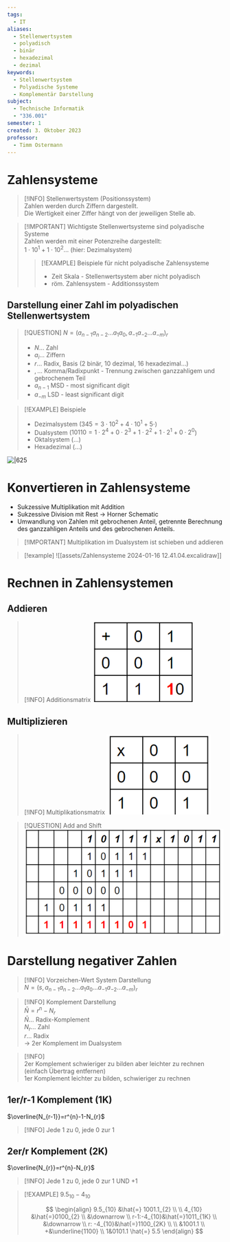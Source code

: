 ```yaml
---
tags:
  - IT
aliases:
  - Stellenwertsystem
  - polyadisch
  - binär
  - hexadezimal
  - dezimal
keywords:
  - Stellenwertsystem
  - Polyadische Systeme
  - Komplementär Darstellung
subject:
  - Technische Informatik
  - "336.001"
semester: 1
created: 3. Oktober 2023
professor:
  - Timm Ostermann
---
```

 

# Zahlensysteme

> [!INFO] Stellenwertsystem (Positionssystem)  
> Zahlen werden durch Ziffern dargestellt.  
> Die Wertigkeit einer Ziffer hängt von der jeweiligen Stelle ab.

> [!IMPORTANT] Wichtigste Stellenwertsysteme sind polyadische Systeme  
> Zahlen werden mit einer Potenzreihe dargestellt:  
> $1\cdot 10^1+1\cdot 10^2\dots$ (hier: Dezimalsystem)
>
> > [!EXAMPLE] Beispiele für nicht polyadische Zahlensysteme  
> > - Zeit Skala - Stellenwertsystem aber nicht polyadisch  
> > - röm. Zahlensystem - Additionssystem

## Darstellung einer Zahl im polyadischen Stellenwertsystem

> [!QUESTION] $N=(a_{n-1} a_{n-2}\dots  a_{1} a_{0},  a_{-1} a_{-2}\dots a_{-m})_{r}$  
> - $N\dots$ Zahl
> - $a_{i}\dots$ Ziffern  
> - $r\dots$ Radix, Basis (2 binär, 10 dezimal, 16 hexadezimal…)  
> - $,\dots$ Komma/Radixpunkt - Trennung zwischen ganzzahligem und gebrochenem Teil
> - $a_{n-1}$ MSD - most significant digit
> - $a_{-m}$ LSD - least significant digit

> [!EXAMPLE] Beispiele
> - Dezimalsystem ($345 = 3\cdot 10^2+4\cdot 10^1+5\cdot$)
> - Dualsystem ($10110=1\cdot 2^{4}+0\cdot 2^{3}+1\cdot 2^{2}+1\cdot 2^1 +0\cdot 2^0$)
> - Oktalsystem (…)
> - Hexadezimal (…)

![|625](assets/Pasted%20image%2020231003162318.png)

# Konvertieren in Zahlensysteme

- Sukzessive Multiplikation mit Addition
- Sukzessive Division mit Rest $\to$ Horner Schematic
- Umwandlung von Zahlen mit gebrochenen Anteil, getrennte Berechnung des ganzzahligen Anteils und des gebrochenen Anteils.

> [!IMPORTANT] Multiplikation im Dualsystem ist schieben und addieren

> [!example] 
> ![[assets/Zahlensysteme 2024-01-16 12.41.04.excalidraw]]

# Rechnen in Zahlensystemen

## Addieren

> [!INFO] Additionsmatrix
> ![](assets/Pasted%20image%2020231010122745.png)

## Multiplizieren 

> [!INFO] Multiplikationsmatrix
> ![](assets/Pasted%20image%2020231010122811.png)

> [!QUESTION] Add and Shift
> ![](assets/Pasted%20image%2020231010122432.png)

# Darstellung negativer Zahlen

> [!INFO] Vorzeichen-Wert System Darstellung  
> $N=(s,a_{n-1}a_{n-2}\dots a_{1}a_{0}\dots a_{-1}a_{-2}\dots a_{-m})_{r}$

> [!INFO] Komplement Darstellung  
> $\bar{N} = r^{n}-N_{r}$  
> $\bar{N}\dots$ Radix-Komplement  
> $N_{r}\dots$ Zahl  
> $r\dots$ Radix  
> $\to$ 2er Komplement im Dualsystem

> [!INFO]  
> 2er Komplement schwieriger zu bilden aber leichter zu rechnen (einfach Übertrag entfernen)  
> 1er Komplement leichter zu bilden, schwieriger zu rechnen

## 1er/r-1 Komplement (1K)

$\overline{N_{r-1}}=r^{n}-1-N_{r}$

> [!INFO] Jede $1$ zu $0$, jede $0$ zur $1$

## 2er/r Komplement (2K)

$\overline{N_{r}}=r^{n}-N_{r}$

> [!INFO] Jede $1$ zu $0$, jede $0$ zur $1$ UND $+1$

>[!EXAMPLE] $9.5_{10}-4_{10}$
>
> $$
> \begin{align}
> 9.5_{10} &\hat{=} 1001.1_{2} \\ \\
> 4_{10} &\hat{=}0100_{2} \\
> &\downarrow \\
> r-1:-4_{10}&\hat{=}1011_{1K} \\
> &\downarrow \\
> r: -4_{10}&\hat{=}1100_{2K} \\ \\
> &1001.1 \\
> +&\underline{1100} \\
1&0101.1 \hat{=} 5.5
> \end{align}
> $$

